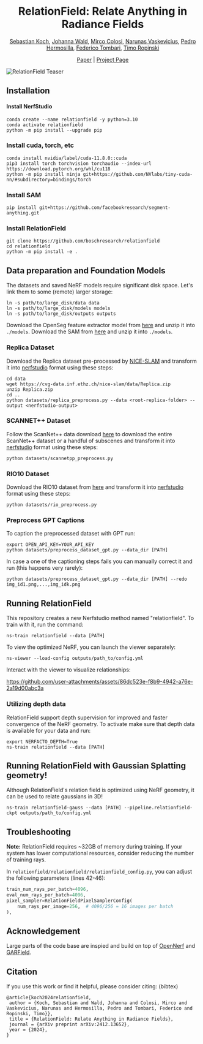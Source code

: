 <span align="center">
<h1> RelationField: Relate Anything in Radiance Fields</h1>

<a href="https://kochsebastian.com">Sebastian Koch</a>,
<a href="https://scholar.google.com/citations?user=dfjN3YAAAAAJ">Johanna Wald</a>,
<a href="https://scholar.google.com/citations?user=k4m1c6EAAAAJ">Mirco Colosi</a>,
<a href="https://scholar.google.com/citations?user=U3KSTwkAAAAJ">Narunas Vaskevicius</a>,
<a href="https://phermosilla.github.io">Pedro Hermosilla</a>,
<a href="https://federicotombari.github.io">Federico Tombari</a>,
<a href="https://scholar.google.com/citations?user=FuY-lbcAAAAJ">Timo Ropinski</a>

<!-- <h3>venue</h3> -->

<a href="https://arxiv.org/abs/2412.13652">Paper</a> |
<a href="http://relationfield.github.io">Project Page</a>

</span>

![RelationField Teaser](https://relationfield.github.io/static/images/teaser.png)

## Installation

#### Install NerfStudio

```
conda create --name relationfield -y python=3.10
conda activate relationfield
python -m pip install --upgrade pip
```

### Install cuda, torch, etc

```
conda install nvidia/label/cuda-11.8.0::cuda
pip3 install torch torchvision torchaudio --index-url https://download.pytorch.org/whl/cu118
python -m pip install ninja git+https://github.com/NVlabs/tiny-cuda-nn/#subdirectory=bindings/torch
```

### Install SAM

```
pip install git+https://github.com/facebookresearch/segment-anything.git
```

### Install RelationField

```
git clone https://github.com/boschresearch/relationfield
cd relationfield
python -m pip install -e .
```

## Data preparation and Foundation Models

The datasets and saved NeRF models require significant disk space.
Let's link them to some (remote) larger storage:

```
ln -s path/to/large_disk/data data
ln -s path/to/large_disk/models models
ln -s path/to/large_disk/outputs outputs
```

Download the OpenSeg feature extractor model from [here](https://drive.google.com/file/d/1DgyH-1124Mo8p6IUJ-ikAiwVZDDfteak/view?usp=sharing) and unzip it into `./models`.
Download the SAM from [here](https://dl.fbaipublicfiles.com/segment_anything/sam_vit_h_4b8939.pth) and unzip it into `./models`.

### Replica Dataset

Download the Replica dataset pre-processed by [NICE-SLAM](https://pengsongyou.github.io/nice-slam) and transform it into [nerfstudio](https://docs.nerf.studio) format using these steps:

```
cd data
wget https://cvg-data.inf.ethz.ch/nice-slam/data/Replica.zip
unzip Replica.zip
cd ..
python datasets/replica_preprocess.py --data <root-replica-folder> --output <nerfstudio-output>
```


### SCANNET++ Dataset

Follow the ScanNet++ data download [here](https://kaldir.vc.in.tum.de/scannetpp/) to download the entire ScanNet++ dataset or a handful of subscenes and transform it into [nerfstudio](https://docs.nerf.studio) format using these steps:

```
python datasets/scannetpp_preprocess.py
```

### RIO10 Dataset

Download the RIO10 dataset from [here](https://github.com/WaldJohannaU/RIO10?tab=readme-ov-file) and transform it into [nerfstudio](https://docs.nerf.studio) format using these steps:

```
python datasets/rio_preprocess.py
```

### Preprocess GPT Captions

To caption the preprocessed dataset with GPT run:

```
export OPEN_API_KEY=YOUR_API_KEY
python datasets/preprocess_dataset_gpt.py --data_dir [PATH]
```

In case a one of the captioning steps fails you can manually correct it and run (this happens very rarely):

```
python datasets/preprocess_dataset_gpt.py --data_dir [PATH] --redo img_id1.png,...,img_idk.png
```

## Running RelationField

This repository creates a new Nerfstudio method named "relationfield". To train with it, run the command:

```
ns-train relationfield --data [PATH]
```

To view the optimized NeRF, you can launch the viewer separately:

```
ns-viewer --load-config outputs/path_to/config.yml
```

Interact with the viewer to visualize relationships:


https://github.com/user-attachments/assets/86dc523e-f8b9-4942-a76e-2a19d00abc3a



### Utilizing depth data
RelationField support depth supervision for improved and faster convergence of the NeRF geometry. To activate make sure that depth data is available for your data and run:
```
export NERFACTO_DEPTH=True
ns-train relationfield --data [PATH]
```

## Running RelationField with Gaussian Splatting geometry!
Although RelationField's relation field is optimized using NeRF geometry, it can be
used to relate gaussians in 3D!
```
ns-train relationfield-gauss --data [PATH] --pipeline.relationfield-ckpt outputs/path_to/config.yml
```
## Troubleshooting
**Note:** RelationField requires ~32GB of memory during training.  If your system has lower computational resources, consider reducing the number of training rays.

In `relationfield/relationfield/relationfield_config.py`, you can adjust the following parameters (lines 42-46):

```python
train_num_rays_per_batch=4096,
eval_num_rays_per_batch=4096, 
pixel_sampler=RelationFieldPixelSamplerConfig(
    num_rays_per_image=256,  # 4096/256 = 16 images per batch
),

```

## Acknowledgement
Large parts of the code base are inspied and build on top of [OpenNerf](https://github.com/opennerf/opennerf) and [GARField](https://github.com/chungmin99/garfield).

## Citation

If you use this work or find it helpful, please consider citing: (bibtex)

```
@article{koch2024relationfield,
 author = {Koch, Sebastian and Wald, Johanna and Colosi, Mirco and Vaskevicius, Narunas and Hermosilla, Pedro and Tombari, Federico and Ropinski, Timo}},
 title = {RelationField: Relate Anything in Radiance Fields},
 journal = {arXiv preprint arXiv:2412.13652},
 year = {2024},
}
```
